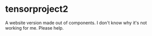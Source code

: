 # tensorproject2
A website version made out of components. I don't know why it's not working for me. Please help.
